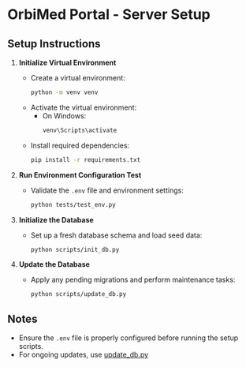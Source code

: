 # OrbiMed Portal - Server Setup

## Setup Instructions

1. **Initialize Virtual Environment**
   - Create a virtual environment:
     ```bash
     python -m venv venv
     ```
   - Activate the virtual environment:
     - On Windows:
       ```bash
       venv\Scripts\activate
       ```
   - Install required dependencies:
     ```bash
     pip install -r requirements.txt
     ```

2. **Run Environment Configuration Test**
   - Validate the `.env` file and environment settings:
     ```bash
     python tests/test_env.py
     ```

3. **Initialize the Database**
   - Set up a fresh database schema and load seed data:
     ```bash
     python scripts/init_db.py
     ```

4. **Update the Database**
   - Apply any pending migrations and perform maintenance tasks:
     ```bash
     python scripts/update_db.py
     ```

## Notes
- Ensure the `.env` file is properly configured before running the setup scripts.
- For ongoing updates, use [update_db.py](http://_vscodecontentref_/0)